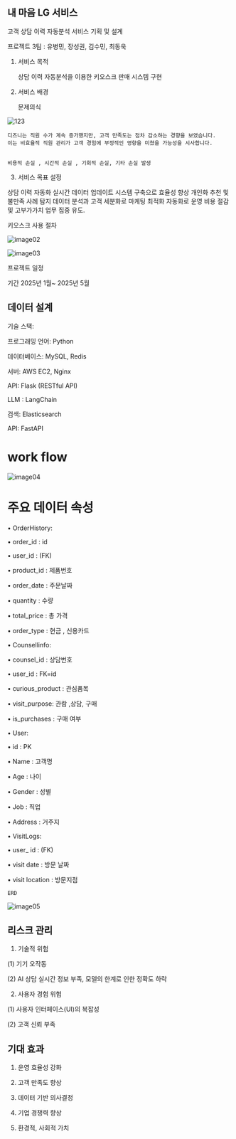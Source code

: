 ## 내 마음 LG 서비스 

 고객 상담 이력 자동분석 서비스 기획 및 설계


프로젝트 3팀 : 유병민, 장성권, 김수민, 최동욱





1. 서비스 목적

	상담 이력 자동분석을 이용한 키오스크 판매 시스템 구현






2. 서비스 배경

	문제의식  

 ![123](https://github.com/user-attachments/assets/496e46ec-ac83-4b3a-908c-211f51e86412)


	디즈니는 직원 수가 계속 증가했지만, 고객 만족도는 점차 감소하는 경향을 보였습니다. 
	이는 비효율적 직원 관리가 고객 경험에 부정적인 영향을 미쳤을 가능성을 시사합니다.


	비용적 손실 , 시간적 손실 , 기회적 손실, 기타 손실 발생



3. 서비스 목표 설정

상담 이력 자동화
실시간 데이터 업데이트 시스템 구축으로 효율성 향상
개인화 추천 및 불만족 사례 탐지
데이터 분석과 고객 세분화로 마케팅 최적화
자동화로 운영 비용 절감 및 고부가가치 업무 집중 유도.





키오스크 사용 절차

![image02](https://github.com/user-attachments/assets/246746ec-13dd-41f3-af12-2f24c351843e)

![image03](https://github.com/user-attachments/assets/09f18aea-42e9-4a31-a784-aad854877d16)

프로젝트 일정

기간 2025년 1월~ 2025년 5월



## 데이터 설계




기술 스택:

프로그래밍 언어: Python

데이터베이스: MySQL, Redis

서버: AWS EC2, Nginx

API: Flask (RESTful API)

LLM : LangChain

검색: Elasticsearch

API: FastAPI



# work flow

![image04](https://github.com/user-attachments/assets/c5324af7-aaa0-4628-9477-3d73ca8f847c)





# 주요 데이터 속성

• OrderHistory:

• order_id : id

• user_id : (FK)

• product_id : 제품번호

• order_date : 주문날짜

• quantity : 수량

• total_price : 총 가격

• order_type : 현금 , 신용카드

• Counsellinfo:

• counsel_id : 상담번호

• user_id : FK=id

• curious_product : 관심품목

• visit_purpose: 관람 ,상담, 구매

• is_purchases : 구매 여부



• User:

• id : PK

• Name : 고객명

• Age : 나이

• Gender : 성별

• Job : 직업

• Address : 거주지

• VisitLogs:

• user_ id : (FK)

• visit date : 방문 날짜

• visit location : 방문지점



  
	ERD
![image05](https://github.com/user-attachments/assets/2edd0932-e267-4f1a-b747-6cf359c45159)



## 리스크 관리


1. 기술적 위험

(1) 기기 오작동

(2) AI 상담 실시간 정보 부족, 모델의 한계로 인한 정확도 하락



2. 사용자 경험 위험

(1) 사용자 인터페이스(UI)의 복잡성

(2) 고객 신뢰 부족



## 기대 효과

1. 운영 효율성 강화


2. 고객 만족도 향상


3. 데이터 기반 의사결정


4. 기업 경쟁력 향상


5. 환경적, 사회적 가치


